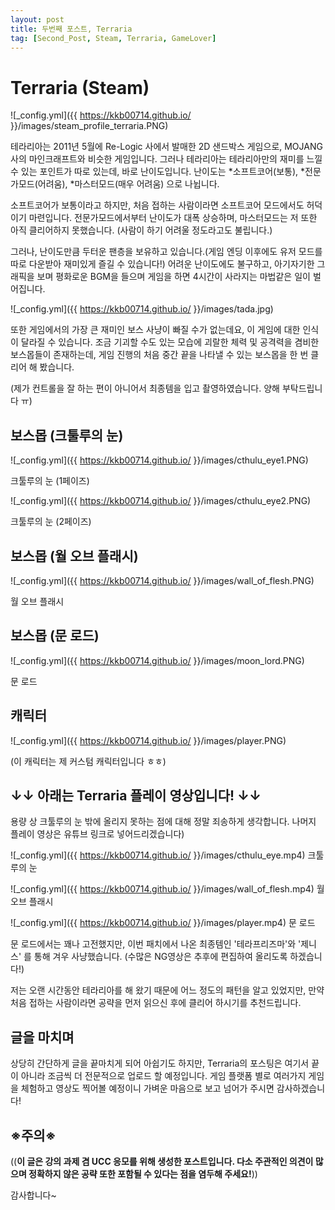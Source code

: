 ```yaml
---
layout: post
title: 두번째 포스트, Terraria
tag: [Second_Post, Steam, Terraria, GameLover]
---
```


# Terraria (Steam)

![_config.yml]({{ https://kkb00714.github.io/ }}/images/steam_profile_terraria.PNG)

테라리아는 2011년 5월에 Re-Logic 사에서 발매한 2D 샌드박스 게임으로, MOJANG사의 마인크래프트와 비슷한 게임입니다.
그러나 테라리아는 테라리아만의 재미를 느낄 수 있는 포인트가 따로 있는데, 바로 난이도입니다. 
난이도는 *소프트코어(보통), *전문가모드(어려움), *마스터모드(매우 어려움) 으로 나뉩니다.
 
소프트코어가 보통이라고 하지만, 처음 접하는 사람이라면 소프트코어 모드에서도 허덕이기 마련입니다. 
전문가모드에서부터 난이도가 대폭 상승하며, 마스터모드는 저 또한 아직 클리어하지 못했습니다. (사람이 하기 어려울 정도라고도 불립니다.)

그러나, 난이도만큼 두터운 팬층을 보유하고 있습니다.(게임 엔딩 이후에도 유저 모드를 따로 다운받아 재미있게 즐길 수 있습니다!)
어려운 난이도에도 불구하고, 아기자기한 그래픽을 보며 평화로운 BGM을 들으며 게임을 하면 4시간이 사라지는 마법같은 일이 벌어집니다. 

![_config.yml]({{ https://kkb00714.github.io/ }}/images/tada.jpg)

또한 게임에서의 가장 큰 재미인 보스 사냥이 빠질 수가 없는데요, 이 게임에 대한 인식이 달라질 수 있습니다. 
조금 기괴할 수도 있는 모습에 괴랄한 체력 및 공격력을 겸비한 보스몹들이 존재하는데, 
게임 진행의 처음 중간 끝을 나타낼 수 있는 보스몹을 한 번 클리어 해 봤습니다. 

(제가 컨트롤을 잘 하는 편이 아니어서 최종템을 입고 촬영하였습니다. 양해 부탁드립니다 ㅠ)

## 보스몹 (크툴루의 눈)

![_config.yml]({{ https://kkb00714.github.io/ }}/images/cthulu_eye1.PNG)

크툴루의 눈 (1페이즈)

![_config.yml]({{ https://kkb00714.github.io/ }}/images/cthulu_eye2.PNG)

크툴루의 눈 (2페이즈)

## 보스몹 (월 오브 플래시)

![_config.yml]({{ https://kkb00714.github.io/ }}/images/wall_of_flesh.PNG)

월 오브 플래시 

## 보스몹 (문 로드)

![_config.yml]({{ https://kkb00714.github.io/ }}/images/moon_lord.PNG)

문 로드

## 캐릭터 

![_config.yml]({{ https://kkb00714.github.io/ }}/images/player.PNG)

(이 캐릭터는 제 커스텀 캐릭터입니다 ㅎㅎ)


## ↓↓ 아래는 Terraria 플레이 영상입니다! ↓↓

용량 상 크툴루의 눈 밖에 올리지 못하는 점에 대해 정말 죄송하게 생각합니다. 나머지 플레이 영상은 유튜브 링크로 넣어드리겠습니다)

![_config.yml]({{ https://kkb00714.github.io/ }}/images/cthulu_eye.mp4)
크툴루의 눈

![_config.yml]({{ https://kkb00714.github.io/ }}/images/wall_of_flesh.mp4)
월 오브 플래시

![_config.yml]({{ https://kkb00714.github.io/ }}/images/player.mp4)
문 로드


문 로드에서는 꽤나 고전했지만, 이번 패치에서 나온 최종템인 '테라프리즈마'와 '제니스' 를 통해 겨우 사냥했습니다.
(수많은 NG영상은 추후에 편집하여 올리도록 하겠습니다!)

저는 오랜 시간동안 테라리아를 해 왔기 때문에 어느 정도의 패턴을 알고 있었지만, 
만약 처음 접하는 사람이라면 공략을 먼저 읽으신 후에 클리어 하시기를 추천드립니다.

## 글을 마치며
상당히 간단하게 글을 끝마치게 되어 아쉽기도 하지만, Terraria의 포스팅은 여기서 끝이 아니라 조금씩 더 전문적으로 업로드 할 예정입니다.
게임 플랫폼 별로 여러가지 게임을 체험하고 영상도 찍어볼 예정이니 가벼운 마음으로 보고 넘어가 주시면 감사하겠습니다!

## ※주의※
((__이 글은 강의 과제 겸 UCC 응모를 위해 생성한 포스트입니다. 
다소 주관적인 의견이 많으며 정확하지 않은 공략 또한 포함될 수 있다는 점을 염두해 주세요!__))

감사합니다~
